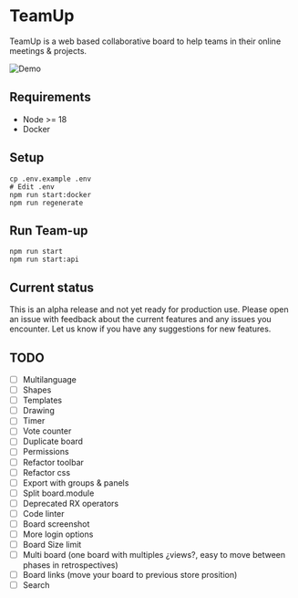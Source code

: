 # TeamUp

TeamUp is a web based collaborative board to help teams in their online meetings & projects.

![Demo](https://github.com/juanfran/team-up/blob/main/resources/demo-teamup-new.gif)

## Requirements

- Node >= 18
- Docker

## Setup

```console
cp .env.example .env
# Edit .env
npm run start:docker
npm run regenerate
```

## Run Team-up

```console
npm run start
npm run start:api
```

## Current status

This is an alpha release and not yet ready for production use. Please open an issue with feedback about the current features and any issues you encounter. Let us know if you have any suggestions for new features.

## TODO

- [ ] Multilanguage
- [ ] Shapes
- [ ] Templates
- [ ] Drawing
- [ ] Timer
- [ ] Vote counter
- [ ] Duplicate board
- [ ] Permissions
- [ ] Refactor toolbar
- [ ] Refactor css
- [ ] Export with groups & panels
- [ ] Split board.module
- [ ] Deprecated RX operators
- [ ] Code linter
- [ ] Board screenshot
- [ ] More login options
- [ ] Board Size limit
- [ ] Multi board (one board with multiples ¿views?, easy to move between phases in retrospectives)
- [ ] Board links (move your board to previous store prosition)
- [ ] Search
